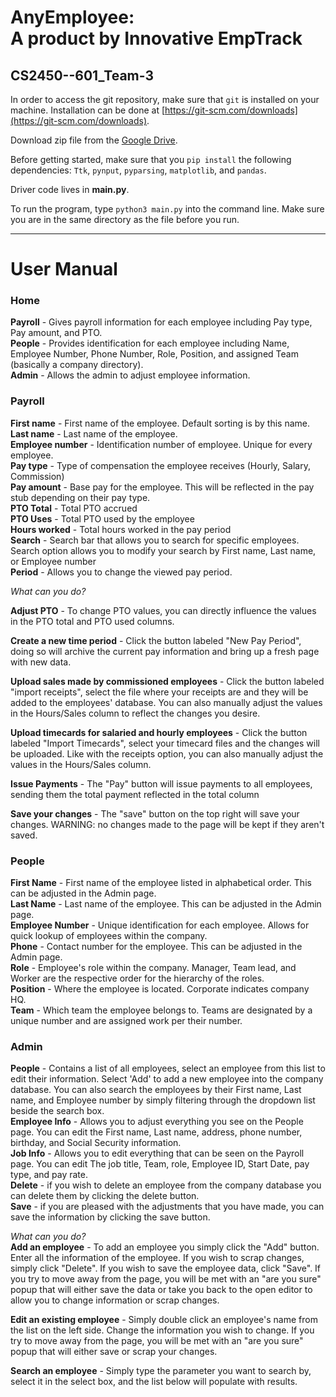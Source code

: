 # AnyEmployee:<br/>A product by Innovative EmpTrack

## CS2450--601_Team-3 

In order to access the git repository, make sure that `git` is installed on your machine. Installation can be done at [https://git-scm.com/downloads](https://git-scm.com/downloads).

Download zip file from the [Google Drive](https://drive.google.com/drive/u/0/folders/1aDR2mxddIfSnpGMEloqt5N2Lgkpl8-iT).

Before getting started, make sure that you `pip install` the following dependencies: `Ttk`, `pynput`, `pyparsing`, `matplotlib`, and `pandas`.

Driver code lives in **main.py**.

To run the program, type `python3 main.py` into the command line. Make sure you are in the same directory as the file before you run.

---

# User Manual

### Home

**Payroll** - Gives payroll information for each employee including Pay type, Pay amount, and PTO.<br/>
**People** - Provides identification for each employee including Name, Employee Number, Phone Number, Role, Position, and assigned Team (basically a company directory).<br/>
**Admin** - Allows the admin to adjust employee information.<br/>

### Payroll

**First name** - First name of the employee. Default sorting is by this name.<br/>
**Last name** - Last name of the employee.<br/>
**Employee number** - Identification number of employee. Unique for every employee.<br/>
**Pay type** - Type of compensation the employee receives (Hourly, Salary, Commission)<br/>
**Pay amount** - Base pay for the employee. This will be reflected in the pay stub depending on their pay type.<br/>
**PTO Total** - Total PTO accrued <br/>
**PTO Uses** - Total PTO used by the employee<br/>
**Hours worked** - Total hours worked in the pay period<br/>
**Search** - Search bar that allows you to search for specific employees. Search option allows you to modify your search by First name, Last name, or Employee number<br/>
**Period** - Allows you to change the viewed pay period. <br/>

*What can you do?*</br>

**Adjust PTO** - To change PTO values, you can directly influence the values in the PTO total and PTO used columns.</br>

**Create a new time period** - Click the button labeled "New Pay Period", doing so will archive the current pay information and bring up a fresh page with new data. </br>

**Upload sales made by commissioned employees** - Click the button labeled "import receipts", select the file where your receipts are and they will be added to the employees' database. You can also manually adjust the values in the Hours/Sales column to reflect the changes you desire. </br>

**Upload timecards for salaried and hourly employees** - Click the button labeled "Import Timecards", select your timecard files and the changes will be uploaded. Like with the receipts option, you can also manually adjust the values in the Hours/Sales column.</br>

**Issue Payments** - The "Pay" button will issue payments to all employees, sending them the total payment reflected in the total column </br>

**Save your changes** - The "save" button on the top right will save your changes. WARNING: no changes made to the page will be kept if they aren't saved.</br>

### People

**First Name** - First name of the employee listed in alphabetical order. This can be adjusted in the Admin page.<br/>
**Last Name** - Last name of the employee. This can be adjusted in the Admin page.<br/>
**Employee Number** - Unique identification for each employee. Allows for quick lookup of employees within the company. <br/>
**Phone** - Contact number for the employee. This can be adjusted in the Admin page.<br/>
**Role** - Employee's role within the company. Manager, Team lead, and Worker are the respective order for the hierarchy of the roles.<br/>
**Position** - Where the employee is located. Corporate indicates company HQ.<br/>
**Team** - Which team the employee belongs to. Teams are designated by a unique number and are assigned work per their number. <br/>

### Admin

**People** - Contains a list of all employees, select an employee from this list to edit their information. Select 'Add' to add a new employee into the company database. You can also search the employees by their First name, Last name, and Employee number by simply filtering through the dropdown list beside the search box.<br/> 
**Employee Info** - Allows you to adjust everything you see on the People page. You can edit the First name, Last name, address, phone number, birthday, and Social Security information. <br/>
**Job Info** - Allows you to edit everything that can be seen on the Payroll page. You can edit The job title, Team, role, Employee ID, Start Date, pay type, and pay rate. <br/>
**Delete** - if you wish to delete an employee from the company database you can delete them by clicking the delete button. <br/>
**Save** - if you are pleased with the adjustments that you have made, you can save the information by clicking the save button.<br/>

*What can you do?* </br>
**Add an employee** - To add an employee you simply click the "Add" button. Enter all the information of the employee. If you wish to scrap changes, simply click "Delete". If you wish to save the employee data, click "Save". If you try to move away from the page, you will be met with an "are you sure" popup that will either save the data or take you back to the open editor to allow you to change information or scrap changes.</br>

**Edit an existing employee** - Simply double click an employee's name from the list on the left side. Change the information you wish to change. If you try to move away from the page, you will be met with an "are you sure" popup that will either save or scrap your changes. </br>

**Search an employee** - Simply type the parameter you want to search by, select it in the select box, and the list below will populate with results. </br>
